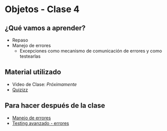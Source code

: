 # Objetos - Clase 4

## ¿Qué vamos a aprender?

* Repaso
* Manejo de errores
  * Excepciones como mecanismo de comunicación de errores y como testearlas

## Material utilizado

* Video de Clase: _Próximamente_
* [Quizizz](https://quizizz.com/join?gc=935455)

## Para hacer después de la clase
* [Manejo de errores](https://docs.google.com/document/d/1T87tmdXv_39RoE_zR7alVFK8TUl-KJYOhdoIsoVTRb4)
* [Testing avanzado - errores](https://docs.google.com/document/d/1caDE_mlP1QMfzyVpyvh-tKshjAeYLXBkXDYrTX5zFUI/edit#heading=h.7sv3oi2x4mki)
